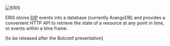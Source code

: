 ![ERIS](https://raw.github.com/dip-proto/eris/master/eris.png)

ERIS stores [DIP](https://github.com/dip-proto/dip) events into a database
(currently ArangoDB) and provides a convenient HTTP API to retrieve the
state of a resource at any point in time, or events within a time frame.

[to be released after the Botconf presentation]
